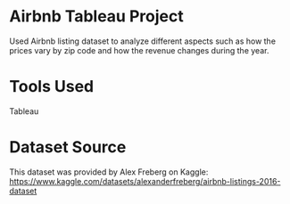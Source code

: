 # Airbnb Tableau Project
Used Airbnb listing dataset to analyze different aspects such as how the prices vary by zip code and how the revenue changes during the year.

# Tools Used
Tableau

# Dataset Source
This dataset was provided by Alex Freberg on Kaggle: https://www.kaggle.com/datasets/alexanderfreberg/airbnb-listings-2016-dataset 
